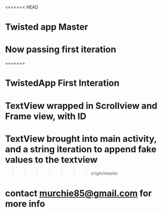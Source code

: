 <<<<<<< HEAD
# Twisted app Master
# Now passing first iteration
=======
# TwistedApp First Interation 
# TextView wrapped in Scrollview and Frame view, with ID
# TextView brought into main activity, and a string iteration to append fake values to the textview
>>>>>>> origin/master
# contact murchie85@gmail.com for more info 
